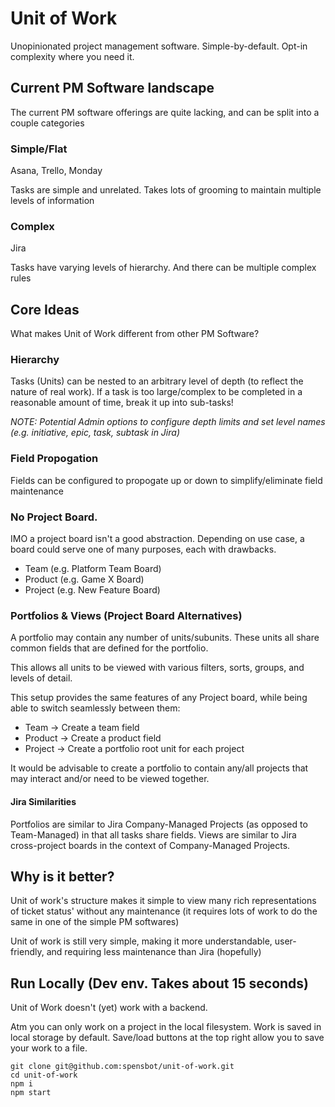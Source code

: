 # Unit of Work

Unopinionated project management software. Simple-by-default. Opt-in complexity where you need it.

## Current PM Software landscape

The current PM software offerings are quite lacking, and can be split into a couple categories

### Simple/Flat

Asana, Trello, Monday

Tasks are simple and unrelated. Takes lots of grooming to maintain multiple levels of information

### Complex

Jira

Tasks have varying levels of hierarchy. And there can be multiple complex rules

## Core Ideas

What makes Unit of Work different from other PM Software?

### Hierarchy

Tasks (Units) can be nested to an arbitrary level of depth (to reflect the nature of real work). If a task is too large/complex to be completed in a reasonable amount of time, break it up into sub-tasks!

*NOTE: Potential Admin options to configure depth limits and set level names (e.g. initiative, epic, task, subtask in Jira)*

### Field Propogation

Fields can be configured to propogate up or down to simplify/eliminate field maintenance

### No Project Board.

IMO a project board isn't a good abstraction. Depending on use case, a board could serve one of many purposes, each with drawbacks.

- Team (e.g. Platform Team Board)
- Product (e.g. Game X Board)
- Project (e.g. New Feature Board)

### Portfolios & Views (Project Board Alternatives)

A portfolio may contain any number of units/subunits. These units all share common fields that are defined for the portfolio. 

This allows all units to be viewed with various filters, sorts, groups, and levels of detail.

This setup provides the same features of any Project board, while being able to switch seamlessly between them:

- Team -> Create a team field
- Product -> Create a product field
- Project -> Create a portfolio root unit for each project

It would be advisable to create a portfolio to contain any/all projects that may interact and/or need to be viewed together.

#### Jira Similarities

Portfolios are similar to Jira Company-Managed Projects (as opposed to Team-Managed) in that all tasks share fields. Views are similar to Jira cross-project boards in the context of Company-Managed Projects.

## Why is it better?

Unit of work's structure makes it simple to view many rich representations of ticket status' without any maintenance (it requires lots of work to do the same in one of the simple PM softwares)

Unit of work is still very simple, making it more understandable, user-friendly, and requiring less maintenance than Jira (hopefully)

## Run Locally (Dev env. Takes about 15 seconds)

Unit of Work doesn't (yet) work with a backend.

Atm you can only work on a project in the local filesystem. Work is saved in local storage by default. Save/load buttons at the top right allow you to save your work to a file.

```shell
git clone git@github.com:spensbot/unit-of-work.git
cd unit-of-work
npm i
npm start
```

